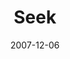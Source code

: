 ---
layout: music 
title: "Seek"
date: 2007-12-06 
description: "[Seek]"
audio: "http://s3.amazonaws.com/crossroads-media/music/audio/Seek.mp3"
audio-duration: "04:12"
src: "http://s3.amazonaws.com/crossroads-media/images/SeekSML.jpg"
---